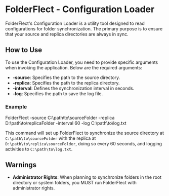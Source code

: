 # FolderFlect - Configuration Loader

FolderFlect's Configuration Loader is a utility tool designed to read configurations for folder synchronization. The primary purpose is to ensure that your source and replica directories are always in sync.

## How to Use

To use the Configuration Loader, you need to provide specific arguments when invoking the application. Below are the required arguments:

- **-source**: Specifies the path to the source directory.
- **-replica**: Specifies the path to the replica directory.
- **-interval**: Defines the synchronization interval in seconds.
- **-log**: Specifies the path to save the log file.

### Example

FolderFlect -source C:\path\to\sourceFolder -replica D:\path\to\replicaFolder -interval 60 -log C:\path\to\log.txt

This command will set up FolderFlect to synchronize the source directory at `C:\path\to\sourceFolder` with the replica at `D:\path\to\replica\sourceFolder`, doing so every 60 seconds, and logging activities to `C:\path\to\log.txt`.

## Warnings

- **Administrator Rights**: When planning to synchronize folders in the root directory or system folders, you MUST run FolderFlect with administrator rights.

